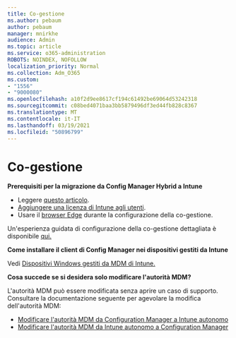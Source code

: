 ```yaml
---
title: Co-gestione
ms.author: pebaum
author: pebaum
manager: mnirkhe
audience: Admin
ms.topic: article
ms.service: o365-administration
ROBOTS: NOINDEX, NOFOLLOW
localization_priority: Normal
ms.collection: Adm_O365
ms.custom:
- "1556"
- "9000080"
ms.openlocfilehash: a10f2d9ee8617cf194c61492be69064d53242318
ms.sourcegitcommit: c08bed4071baa3bb5879496df3ed44fb828c8367
ms.translationtype: MT
ms.contentlocale: it-IT
ms.lasthandoff: 03/19/2021
ms.locfileid: "50896799"
---
```

# <a name="co-management"></a>Co-gestione

**Prerequisiti per la migrazione da Config Manager Hybrid a Intune**

- Leggere [questo articolo](https://docs.microsoft.com/mem/configmgr/mdm/understand/what-happened-to-hybrid).
- [Aggiungere una licenza di Intune agli utenti](https://docs.microsoft.com/mem/intune/fundamentals/licenses-assign).
- Usare il [browser Edge](https://www.microsoft.com/edge) durante la configurazione della co-gestione.

Un'esperienza guidata di configurazione della co-gestione dettagliata è disponibile [qui.](https://admin.microsoft.com/AdminPortal/Home?#/modernonboarding/comanagesetupguide)

**Come installare il client di Config Manager nei dispositivi gestiti da Intune**

Vedi [Dispositivi Windows gestiti da MDM di Intune.](https://docs.microsoft.com/mem/configmgr/core/clients/deploy/deploy-clients-to-windows-computers#bkmk_mdm)

**Cosa succede se si desidera solo modificare l'autorità MDM?**

L'autorità MDM può essere modificata senza aprire un caso di supporto. Consultare la documentazione seguente per agevolare la modifica dell'autorità MDM:

- [Modificare l'autorità MDM da Configuration Manager a Intune autonomo](https://docs.microsoft.com/mem/configmgr/mdm/understand/what-happened-to-hybrid)
- [Modificare l'autorità MDM da Intune autonomo a Configuration Manager](https://docs.microsoft.com/mem/configmgr/mdm/understand/what-happened-to-hybrid)
